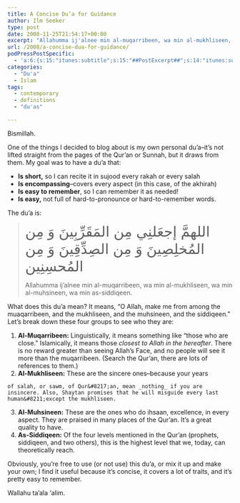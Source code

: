 ```yaml
---
title: A Concise Du’a for Guidance
author: Ilm Seeker
type: post
date: 2008-11-25T21:54:17+00:00
excerpt: "Allahumma ij'alnee min al-muqarribeen, wa min al-mukhliseen, wa min al-muhsineen, wa min as-siddiqeen. This concise du'a covers four groups of people. Who are they, and what's so good about them?"
url: /2008/a-concise-dua-for-guidance/
podPressPostSpecific:
  - 'a:6:{s:15:"itunes:subtitle";s:15:"##PostExcerpt##";s:14:"itunes:summary";s:15:"##PostExcerpt##";s:15:"itunes:keywords";s:17:"##WordPressCats##";s:13:"itunes:author";s:10:"##Global##";s:15:"itunes:explicit";s:2:"No";s:12:"itunes:block";s:2:"No";}'
categories:
  - "Du'a"
  - Islam
tags:
  - contemporary
  - definitions
  - "du'as"

---
```

Bismillah.

One of the things I decided to blog about is my own personal du&#8217;a&#8211;it&#8217;s not lifted straight from the pages of the Qur&#8217;an or Sunnah, but it draws from them. My goal was to have a du&#8217;a that:

  * **Is short,** so I can recite it in sujood every rakah or every salah
  * **Is encompassing**&#8211;covers every aspect (in this case, of the akhirah)
  * **Is easy to remember**, so I can remember it as needed!
  * **Is easy,** not full of hard-to-pronounce or hard-to-remember words.

The du&#8217;a is:

> <div class="arabic" style="font-size: 32px;">
>   اللهمَّ إجعَلنِي مِن المَقَرِّبِينَ وَ مِن المُخلِصِينَ وَ مِن الصِدِّقِينَ وَ مِن المُحسِنِين
> </div>
> 
> Allahumma ij&#8217;alnee min al-muqarribeen, wa min al-mukhliseen, wa min al-muhsineen, wa min as-siddiqeen.

What does this du&#8217;a mean? It means, &#8220;O Allah, make me from among the muaqarribeen, and the mukhliseen, and the muhsineen, and the siddiqeen.&#8221; Let&#8217;s break down these four groups to see who they are:

  1. **Al-Muqarribeen:** Linguistically, it means something like &#8220;those who are close.&#8221; Islamically, it means those _closest to Allah in the hereafter_. There is no reward greater than seeing Allah&#8217;s Face, and no people will see it more than the muqarribeen. (Search the Qur&#8217;an, there are lots of references to them.)
  2. **Al-Mukhliseen:** These are the sincere ones&#8211;because your years
  
    of salah, or sawm, of Qur&#8217;an, mean _nothing_ if you are insincere. Also, Shaytan promises that he will misguide every last human&#8211;except the mukhliseen.
  3. **Al-Muhsineen:** These are the ones who do ihsaan, excellence, in every aspect. They are praised in many places of the Qur&#8217;an. It&#8217;s a great quality to have.
  4. **As-Siddiqeen:** Of the four levels mentioned in the Qur&#8217;an (prophets, siddiqeen, and two others), this is the highest level that we, today, can theoretically reach.

Obviously, you&#8217;re free to use (or not use) this du&#8217;a, or mix it up and make your own; I find it useful because it&#8217;s concise, it covers a lot of traits, and it&#8217;s pretty easy to remember.

Wallahu ta&#8217;ala &#8216;alim.